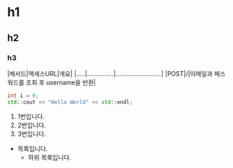 # h1
>
## h2

### h3

|메서드|액세스URL|개요|
|.....|...............|..........................|
|POST|/|이메일과 페스워드를 조회 후 username을 반환|

``` C++
int i = 0;
std::cout << "Hello World" << std::endl;
```

1. 1번입니다.
2. 2번입니다.
3. 3번입니다.

- 목록입니다.
  - 하위 목록입니다.